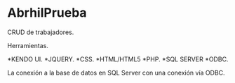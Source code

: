 # AbrhilPrueba
CRUD de trabajadores.

Herramientas.

*KENDO UI.
*JQUERY.
*CSS.
*HTML/HTML5
*PHP.
*SQL SERVER
*ODBC.

La conexión a la base de datos en SQL Server con una conexión vía ODBC.

